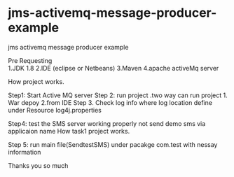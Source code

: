# jms-activemq-message-producer-example
jms activemq message producer example

Pre Requesting  
1.JDK 1.8
2.IDE (eclipse or Netbeans)
3.Maven 
4.apache activeMq server


How  project works.

Step1: Start Active MQ server
Step 2: run project .two way can run project 1. War depoy 2.from IDE 
Step 3. Check log info where log location define under Resource log4j.properties

Step4: test the SMS server working properly not send demo sms via applicaion name How task1 project works.

Step 5: run main file(SendtestSMS) under pacakge com.test with nessay information 

Thanks you so much
